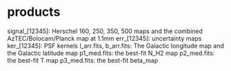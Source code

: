 # products

signal_[12345]: Herschel 160, 250, 350, 500 maps and the combined AzTEC/Bolocam/Planck map at 1.1mm
err_[12345]: uncertainty maps
ker_[12345]: PSF kernels 
l_arr.fits, b_arr.fits: The Galactic longitude map and the Galactic latitude map
p1_med.fits: the best-fit N_H2 map
p2_med.fits: the best-fit T map
p3_med.fits: the best-fit beta_map
